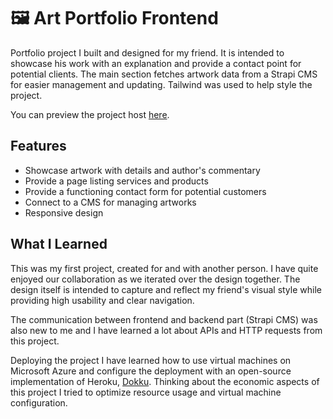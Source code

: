 # 🖼️ Art Portfolio Frontend

Portfolio project I built and designed for my friend. It is intended to showcase his work with an explanation and provide a contact point for potential clients. The main section fetches artwork data from a Strapi CMS for easier management and updating. Tailwind was used to help style the project.

You can preview the project host [here](https://vojtechnovak.xyz).

## Features

- Showcase artwork with details and author's commentary
- Provide a page listing services and products
- Provide a functioning contact form for potential customers
- Connect to a CMS for managing artworks
- Responsive design

## What I Learned

This was my first project, created for and with another person. I have quite enjoyed our collaboration as we iterated over the design together. The design itself is intended to capture and reflect my friend's visual style while providing high usability and clear navigation.

The communication between frontend and backend part (Strapi CMS) was also new to me and I have learned a lot about APIs and HTTP requests from this project.

Deploying the project I have learned how to use virtual machines on Microsoft Azure and configure the deployment with an open-source implementation of Heroku, [Dokku](https://dokku.com/). Thinking about the economic aspects of this project I tried to optimize resource usage and virtual machine configuration.

